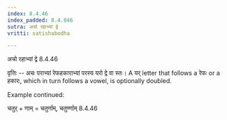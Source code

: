 ```yaml
---
index: 8.4.46
index_padded: 8.4.046
sutra: अचो रहाभ्यां द्वे
vritti: satishabodha

---
```

 अचो रहाभ्यां द्वे 8.4.46 


वृत्तिः -- अचः पराभ्यां रेफहकाराभ्यां परस्य यरो द्वे वा स्तः। A यर् letter that follows a रेफः or a हकारः, which in turn follows a vowel, is optionally doubled. 


Example continued: 


चतुर् + णाम् = चतुर्णाम्, चतुर्ण्णाम् 8.4.46 